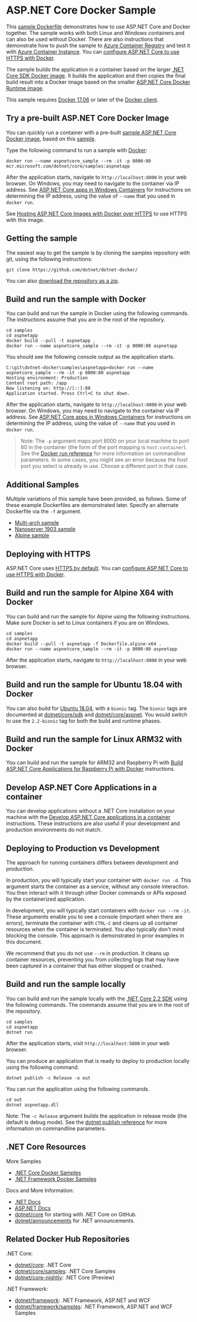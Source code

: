 # ASP.NET Core Docker Sample

This [sample Dockerfile](Dockerfile) demonstrates how to use ASP.NET Core and Docker together. The sample works with both Linux and Windows containers and can also be used without Docker. There are also instructions that demonstrate how to push the sample to [Azure Container Registry](../dotnetapp/push-image-to-acr.md) and test it with [Azure Container Instance](deploy-container-to-aci.md). You can [configure ASP.NET Core to use HTTPS with Docker](aspnetcore-docker-https.md).

The sample builds the application in a container based on the larger [.NET Core SDK Docker image](https://hub.docker.com/_/microsoft-dotnet-core-sdk/). It builds the application and then copies the final build result into a Docker image based on the smaller [ASP.NET Core Docker Runtime image](https://hub.docker.com/_/microsoft-dotnet-core-aspnet/).

This sample requires [Docker 17.06](https://docs.docker.com/release-notes/docker-ce) or later of the [Docker client](https://www.docker.com/products/docker).

## Try a pre-built ASP.NET Core Docker Image

You can quickly run a container with a pre-built [sample ASP.NET Core Docker image](https://hub.docker.com/_/microsoft-dotnet-core-samples/), based on this [sample](Dockerfile).

Type the following command to run a sample with [Docker](https://www.docker.com/products/docker):

```console
docker run --name aspnetcore_sample --rm -it -p 8000:80 mcr.microsoft.com/dotnet/core/samples:aspnetapp
```

After the application starts, navigate to `http://localhost:8000` in your web browser. On Windows, you may need to navigate to the container via IP address. See [ASP.NET Core apps in Windows Containers](aspnetcore-docker-windows.md) for instructions on determining the IP address, using the value of `--name` that you used in `docker run`.

See [Hosting ASP.NET Core Images with Docker over HTTPS](aspnetcore-docker-https.md) to use HTTPS with this image.

## Getting the sample

The easiest way to get the sample is by cloning the samples repository with git, using the following instructions:

```console
git clone https://github.com/dotnet/dotnet-docker/
```

You can also [download the repository as a zip](https://github.com/dotnet/dotnet-docker/archive/master.zip).

## Build and run the sample with Docker

You can build and run the sample in Docker using the following commands. The instructions assume that you are in the root of the repository.

```console
cd samples
cd aspnetapp
docker build --pull -t aspnetapp .
docker run --name aspnetcore_sample --rm -it -p 8000:80 aspnetapp
```

You should see the following console output as the application starts.

```console
C:\git\dotnet-docker\samples\aspnetapp>docker run --name aspnetcore_sample --rm -it -p 8000:80 aspnetapp
Hosting environment: Production
Content root path: /app
Now listening on: http://[::]:80
Application started. Press Ctrl+C to shut down.
```

After the application starts, navigate to `http://localhost:8000` in your web browser. On Windows, you may need to navigate to the container via IP address. See [ASP.NET Core apps in Windows Containers](aspnetcore-docker-windows.md) for instructions on determining the IP address, using the value of `--name` that you used in `docker run`.

> Note: The `-p` argument maps port 8000 on your local machine to port 80 in the container (the form of the port mapping is `host:container`). See the [Docker run reference](https://docs.docker.com/engine/reference/commandline/run/) for more information on commandline parameters. In some cases, you might see an error because the host port you select is already in use. Choose a different port in that case.

## Additional Samples

Multiple variations of this sample have been provided, as follows. Some of these example Dockerfiles are demonstrated later. Specify an alternate Dockerfile via the `-f` argument.

* [Multi-arch sample](Dockerfile)
* [Nanoserver 1903 sample](Dockerfile.nanoserver-1903)
* [Alpine sample](Dockerfile.alpine-x64)

## Deploying with HTTPS

ASP.NET Core uses [HTTPS by default](https://docs.microsoft.com/en-us/aspnet/core/security/enforcing-ssl). You can [configure ASP.NET Core to use HTTPS with Docker](aspnetcore-docker-https.md).

## Build and run the sample for Alpine X64 with Docker

You can build and run the sample for Alpine using the following instructions. Make sure Docker is set to Linux containers if you are on Windows.

```console
cd samples
cd aspnetapp
docker build --pull -t aspnetapp -f Dockerfile.alpine-x64 .
docker run --name aspnetcore_sample --rm -it -p 8000:80 aspnetapp
```

After the application starts, navigate to `http://localhost:8000` in your web browser.

## Build and run the sample for Ubuntu 18.04 with Docker

You can also build for [Ubuntu 18.04](https://hub.docker.com/_/ubuntu/), with a `bionic` tag. The `bionic` tags are documented at [dotnet/core/sdk](https://hub.docker.com/_/microsoft-dotnet-core-sdk/) and [dotnet/core/aspnet](https://hub.docker.com/_/microsoft-dotnet-core-aspnet/). You would switch to use the `2.2-bionic` tag for both the build and runtime phases.

## Build and run the sample for Linux ARM32 with Docker

You can build and run the sample for ARM32 and Raspberry Pi with [Build ASP.NET Core Applications for Raspberry Pi with Docker](aspnetcore-docker-arm32.md) instructions.

## Develop ASP.NET Core Applications in a container

You can develop applications without a .NET Core installation on your machine with the [Develop ASP.NET Core applications in a container](aspnet-docker-dev-in-container.md) instructions. These instructions are also useful if your development and production environments do not match.

## Deploying to Production vs Development

The approach for running containers differs between development and production.

In production, you will typically start your container with `docker run -d`. This argument starts the container as a service, without any console interaction. You then interact with it through other Docker commands or APIs exposed by the containerized application.

In development, you will typically start containers with `docker run --rm -it`. These arguments enable you to see a console (important when there are errors), terminate the container with `CTRL-C` and cleans up all container resources when the container is terminated. You also typically don't mind blocking the console. This approach is demonstrated in prior examples in this document.

We recommend that you do not use `--rm` in production. It cleans up container resources, preventing you from collecting logs that may have been captured in a container that has either stopped or crashed.

## Build and run the sample locally

You can build and run the sample locally with the [.NET Core 2.2 SDK](https://www.microsoft.com/net/download/core) using the following commands. The commands assume that you are in the root of the repository.

```console
cd samples
cd aspnetapp
dotnet run
```

After the application starts, visit `http://localhost:5000` in your web browser.

You can produce an application that is ready to deploy to production locally using the following command.

```console
dotnet publish -c Release -o out
```

You can run the application using the following commands.

```console
cd out
dotnet aspnetapp.dll
```

Note: The `-c Release` argument builds the application in release mode (the default is debug mode). See the [dotnet publish reference](https://docs.microsoft.com/dotnet/core/tools/dotnet-publish) for more information on commandline parameters.

## .NET Core Resources

More Samples

* [.NET Core Docker Samples](../README.md)
* [.NET Framework Docker Samples](https://github.com/microsoft/dotnet-framework-docker/blob/master/samples/README.md)

Docs and More Information:

* [.NET Docs](https://docs.microsoft.com/dotnet/)
* [ASP.NET Docs](https://docs.microsoft.com/aspnet/)
* [dotnet/core](https://github.com/dotnet/core) for starting with .NET Core on GitHub.
* [dotnet/announcements](https://github.com/dotnet/announcements/issues) for .NET announcements.

## Related Docker Hub Repositories

.NET Core:

* [dotnet/core](https://hub.docker.com/_/microsoft-dotnet-core/): .NET Core
* [dotnet/core/samples](https://hub.docker.com/_/microsoft-dotnet-core-samples/): .NET Core Samples
* [dotnet/core-nightly](https://hub.docker.com/_/microsoft-dotnet-core-nightly/): .NET Core (Preview)

.NET Framework:

* [dotnet/framework](https://hub.docker.com/_/microsoft-dotnet-framework/): .NET Framework, ASP.NET and WCF
* [dotnet/framework/samples](https://hub.docker.com/_/microsoft-dotnet-framework-samples/): .NET Framework, ASP.NET and WCF Samples
